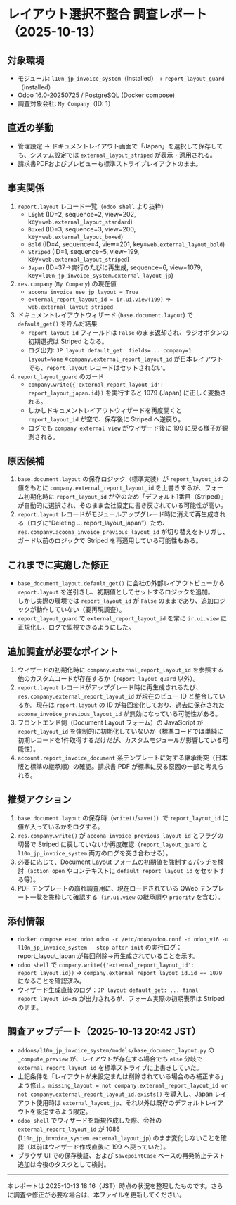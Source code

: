 # レイアウト選択不整合 調査レポート（2025-10-13）

## 対象環境
- モジュール: `l10n_jp_invoice_system`（installed） + `report_layout_guard`（installed）
- Odoo 16.0-20250725 / PostgreSQL (Docker compose)
- 調査対象会社: `My Company`（ID: 1）

## 直近の挙動
- 管理設定 → ドキュメントレイアウト画面で「Japan」を選択して保存しても、システム設定では `external_layout_striped` が表示・適用される。
- 請求書PDFおよびプレビューも標準ストライプレイアウトのまま。

## 事実関係
1. `report.layout` レコード一覧（`odoo shell` より抜粋）  
   - `Light` (ID=2, sequence=2, view=202, key=`web.external_layout_standard`)  
   - `Boxed` (ID=3, sequence=3, view=200, key=`web.external_layout_boxed`)  
   - `Bold` (ID=4, sequence=4, view=201, key=`web.external_layout_bold`)  
   - `Striped` (ID=1, sequence=5, view=199, key=`web.external_layout_striped`)  
   - `Japan` (ID=37→実行のたびに再生成, sequence=6, view=1079, key=`l10n_jp_invoice_system.external_layout_jp`)
2. `res.company` (`My Company`) の現在値  
   - `acoona_invoice_use_jp_layout = True`  
   - `external_report_layout_id = ir.ui.view(199)` ⇒ `web.external_layout_striped`
3. ドキュメントレイアウトウィザード (`base.document.layout`) で `default_get()` を呼んだ結果  
   - `report_layout_id` フィールドは `False` のまま返却され、ラジオボタンの初期選択は Striped となる。  
   - ログ出力: `JP layout default_get: fields=... company=1 layout=None` ※`company.external_report_layout_id` が日本レイアウトでも、`report.layout` レコードはセットされない。  
4. `report_layout_guard` のガード  
   - `company.write({'external_report_layout_id': report_layout_japan.id})` を実行すると 1079 (Japan) に正しく変換される。  
   - しかしドキュメントレイアウトウィザードを再度開くと `report_layout_id` が空で、保存後に Striped へ逆戻り。  
   - ログでも `company external view` がウィザード後に 199 に戻る様子が観測される。

## 原因候補
1. `base.document.layout` の保存ロジック（標準実装）が `report_layout_id` の値をもとに `company.external_report_layout_id` を上書きするが、フォーム初期化時に `report_layout_id` が空のため「デフォルト1番目（Striped）」が自動的に選択され、そのまま会社設定に書き戻されている可能性が高い。  
2. `report.layout` レコードがモジュールアップグレード時に消えて再生成される（ログに“Deleting ... report_layout_japan”）ため、`res.company.acoona_invoice_previous_layout_id` が切り替えをトリガし、ガード以前のロジックで Striped を再適用している可能性もある。

## これまでに実施した修正
- `base_document_layout.default_get()` に会社の外部レイアウトビューから `report.layout` を逆引きし、初期値としてセットするロジックを追加。  
  しかし実際の環境では `report_layout_id` が `False` のままであり、追加ロジックが動作していない（要再現調査）。
- `report_layout_guard` で `external_report_layout_id` を常に `ir.ui.view` に正規化し、ログで監視できるようにした。

## 追加調査が必要なポイント
1. ウィザードの初期化時に `company.external_report_layout_id` を参照する他のカスタムコードが存在するか（`report_layout_guard` 以外）。  
2. `report.layout` レコードがアップグレード時に再生成されるたび、`res.company.external_report_layout_id` が現在のビュー ID と整合しているか。現在は `report.layout` の ID が毎回変化しており、過去に保存された `acoona_invoice_previous_layout_id` が無効になっている可能性がある。  
3. フロントエンド側（Document Layout フォーム）の JavaScript が `report_layout_id` を強制的に初期化していないか（標準コードでは単純に初期レコードを1件取得するだけだが、カスタムモジュールが影響している可能性）。  
4. `account.report_invoice_document` 系テンプレートに対する継承衝突（日本版と標準の継承順）の確認。請求書 PDF が標準に戻る原因の一部と考えられる。

## 推奨アクション
1. `base.document.layout` の保存時（`write()`/`save()`）で `report_layout_id` に値が入っているかをログする。  
2. `res.company.write()` が `acoona_invoice_previous_layout_id` とフラグの切替で Striped に戻していないか再度確認（`report_layout_guard` と `l10n_jp_invoice_system` 両方のログを突き合わせる）。  
3. 必要に応じて、Document Layout フォームの初期値を強制するパッチを検討（`action_open` やコンテキストに `default_report_layout_id` をセットする等）。  
4. PDF テンプレートの崩れ調査用に、現在ロードされている QWeb テンプレート一覧を抜粋して確認する（`ir.ui.view` の継承順や `priority` を含む）。

## 添付情報
- `docker compose exec odoo odoo -c /etc/odoo/odoo.conf -d odoo_v16 -u l10n_jp_invoice_system --stop-after-init` の実行ログ：report_layout_japan が毎回削除→再生成されていることを示す。
- `odoo shell` で `company.write({'external_report_layout_id': report_layout.id})` → `company.external_report_layout_id.id == 1079` になることを確認済み。
- ウィザード生成直後のログ：`JP layout default_get: ... final report_layout_id=38` が出力されるが、フォーム実際の初期表示は Striped のまま。

## 調査アップデート（2025-10-13 20:42 JST）
- `addons/l10n_jp_invoice_system/models/base_document_layout.py` の `_compute_preview` が、レイアウトが存在する場合でも `else` 分岐で `external_report_layout_id` を標準ストライプに上書きしていた。
- 上記条件を「レイアウトが未設定または削除されている場合のみ補正する」よう修正。`missing_layout = not company.external_report_layout_id or not company.external_report_layout_id.exists()` を導入し、Japan レイアウト使用時は `external_layout_jp`、それ以外は既存のデフォルトレイアウトを設定するよう限定。
- `odoo shell` でウィザードを新規作成した際、会社の `external_report_layout_id` が 1086 (`l10n_jp_invoice_system.external_layout_jp`) のまま変化しないことを確認（以前はウィザード作成直後に 199 へ戻っていた）。
- ブラウザ UI での保存検証、および `SavepointCase` ベースの再発防止テスト追加は今後のタスクとして検討。

---
本レポートは 2025-10-13 18:16（JST）時点の状況を整理したものです。さらに調査や修正が必要な場合は、本ファイルを更新してください。
